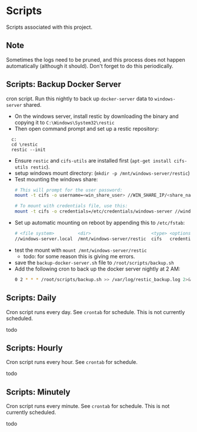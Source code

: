 # Scripts

Scripts associated with this project.


## Note

Sometimes the logs need to be pruned, and this process does not happen automatically (although it should).
Don't forget to do this periodically.



## Scripts: Backup Docker Server

cron script. Run this nightly to back up `docker-server` data to `windows-server` shared.

- On the windows server, install restic by downloading the binary and copying it to `C:\Windows\System32\restic`
-  Then open command prompt and set up a restic repository:
  ```shell
    c:
    cd \restic
    restic --init
  ```
- Ensure `restic` and `cifs-utils` are installed first (`apt-get install cifs-utils restic`).
- setup windows mount directory: (`mkdir -p /mnt/windows-server/restic`)
- Test mounting the windows share:
  ```bash
  # This will prompt for the user password:
  mount -t cifs -o username=<win_share_user> //WIN_SHARE_IP/<share_name> /mnt/win_share

  # To mount with credentials file, use this:
  mount -t cifs -o credentials=/etc/credentials/windows-server //windows-server.local/restic /mnt/windows-server/restic
  ```
- Set up automatic mounting on reboot by appending this to `/etc/fstab`:
  ```bash
  # <file system>         <dir>                       <type> <options>
  //windows-server.local  /mnt/windows-server/restic  cifs   credentials=/etc/credentials/windows-server
  ```
- test the mount with `mount /mnt/windows-server/restic`
  - todo: for some reason this is giving me errors.
- save the `backup-docker-server.sh` file to `/root/scripts/backup.sh`
- Add the following cron to back up the docker server nightly at 2 AM:
  ```bash
  0 2 * * * /root/scripts/backup.sh >> /var/log/restic_backup.log 2>&1
  ```


## Scripts: Daily

Cron script runs every day. See `crontab` for schedule. This is not currently scheduled.

todo



## Scripts: Hourly

Cron script runs every hour. See `crontab` for schedule.

todo




## Scripts: Minutely

Cron script runs every minute. See `crontab` for schedule. This is not currently scheduled.

todo
